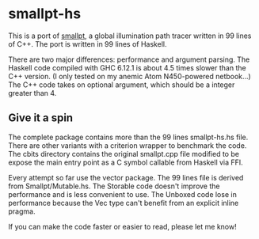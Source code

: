 smallpt-hs
==========

This is a port of [smallpt](http://www.kevinbeason.com/smallpt/), a global
illumination path tracer written in 99 lines of C++. The port is written in
99 lines of Haskell.

There are two major differences: performance and argument parsing. The Haskell
code compiled with GHC 6.12.1 is about 4.5 times slower than the C++ version.
(I only tested on my anemic Atom N450-powered netbook...) The C++ code takes on
optional argument, which should be a integer greater than 4.

Give it a spin
--------------

The complete package contains more than the 99 lines smallpt-hs.hs file. There
are other variants with a criterion wrapper to benchmark the code. The cbits
directory contains the original smallpt.cpp file modified to be expose the main
entry point as a C symbol callable from Haskell via FFI.

Every attempt so far use the vector package. The 99 lines file is derived from
Smallpt/Mutable.hs. The Storable code doesn't improve the performance and is
less convenient to use. The Unboxed code lose in performance because the Vec
type can't benefit from an explicit inline pragma.

If you can make the code faster or easier to read, please let me know!
